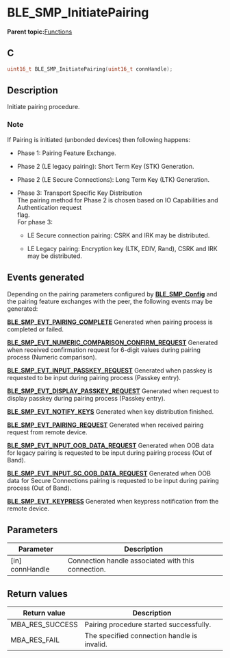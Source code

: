 # BLE\_SMP\_InitiatePairing

**Parent topic:**[Functions](GUID-9CB8F27C-7921-4D62-8EBB-A41DD9F9D4D4.md)

## C

```c
uint16_t BLE_SMP_InitiatePairing(uint16_t connHandle);
```

## Description

Initiate pairing procedure.

### Note

If Pairing is initiated \(unbonded devices\) then following happens:

-   Phase 1: Pairing Feature Exchange.

-   Phase 2 \(LE legacy pairing\): Short Term Key \(STK\) Generation.

-   Phase 2 \(LE Secure Connections\): Long Term Key \(LTK\) Generation.

-   Phase 3: Transport Specific Key Distribution<br />The pairing method for Phase 2 is chosen based on IO Capabilities and Authentication request<br />flag.<br />For phase 3:

    -   LE Secure connection pairing: CSRK and IRK may be distributed.

    -   LE Legacy pairing: Encryption key \(LTK, EDIV, Rand\), CSRK and IRK may be distributed.


## Events generated

Depending on the pairing parameters configured by **[BLE\_SMP\_Config](GUID-EB5E8584-CD41-4E4A-99A8-826F3E47610A.md)** and the pairing feature exchanges with the peer, the following events may be generated:

**[BLE\_SMP\_EVT\_PAIRING\_COMPLETE](GUID-DA3C91C3-3ACA-4850-B469-FDF748DD2D87.md)** Generated when pairing process is completed or failed.

**[BLE\_SMP\_EVT\_NUMERIC\_COMPARISON\_CONFIRM\_REQUEST](GUID-DA3C91C3-3ACA-4850-B469-FDF748DD2D87.md)** Generated when received confirmation request for 6-digit values during pairing process \(Numeric comparison\).

**[BLE\_SMP\_EVT\_INPUT\_PASSKEY\_REQUEST](GUID-DA3C91C3-3ACA-4850-B469-FDF748DD2D87.md)** Generated when passkey is requested to be input during pairing process \(Passkey entry\).

**[BLE\_SMP\_EVT\_DISPLAY\_PASSKEY\_REQUEST](GUID-DA3C91C3-3ACA-4850-B469-FDF748DD2D87.md)** Generated when request to display passkey during pairing process \(Passkey entry\).

**[BLE\_SMP\_EVT\_NOTIFY\_KEYS](GUID-DA3C91C3-3ACA-4850-B469-FDF748DD2D87.md)** Generated when key distribution finished.

**[BLE\_SMP\_EVT\_PAIRING\_REQUEST](GUID-DA3C91C3-3ACA-4850-B469-FDF748DD2D87.md)** Generated when received pairing request from remote device.

**[BLE\_SMP\_EVT\_INPUT\_OOB\_DATA\_REQUEST](GUID-DA3C91C3-3ACA-4850-B469-FDF748DD2D87.md)** Generated when OOB data for legacy pairing is requested to be input during pairing process \(Out of Band\).

**[BLE\_SMP\_EVT\_INPUT\_SC\_OOB\_DATA\_REQUEST](GUID-DA3C91C3-3ACA-4850-B469-FDF748DD2D87.md)** Generated when OOB data for Secure Connections pairing is requested to be input during pairing process \(Out of Band\).

**[BLE\_SMP\_EVT\_KEYPRESS](GUID-DA3C91C3-3ACA-4850-B469-FDF748DD2D87.md)** Generated when keypress notification from the remote device.

## Parameters

|Parameter|Description|
|---------|-----------|
|\[in\] connHandle|Connection handle associated with this connection.|

## Return values

|Return value|Description|
|------------|-----------|
|MBA\_RES\_SUCCESS|Pairing procedure started successfully.|
|MBA\_RES\_FAIL|The specified connection handle is invalid.|


